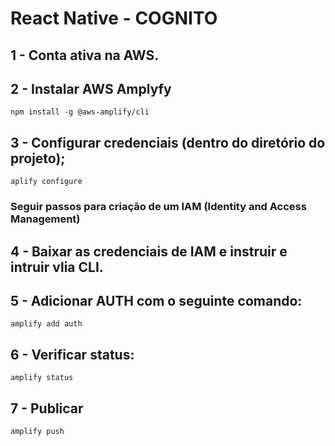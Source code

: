 # React Native - COGNITO 

## 1 - Conta ativa na AWS.

## 2 - Instalar AWS Amplyfy
`npm install -g @aws-amplify/cli`

## 3 - Configurar credenciais (dentro do diretório do projeto);
`aplify configure`

### Seguir passos para criação de um IAM (Identity and Access Management)

## 4 - Baixar as credenciais de IAM e instruir e intruir vlia CLI.

## 5 - Adicionar AUTH com o seguinte comando:
`amplify add auth`

## 6 - Verificar status:
`amplify status`

## 7 - Publicar
`amplify push`

